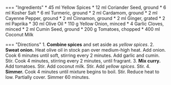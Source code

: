 === "Ingredients"
    * 45 ml Yellow Spices
        * 12 ml Coriander Seed, ground
        * 6 ml Kosher Salt
        * 6 ml Turmeric, ground
        * 2 ml Cardamom, ground
        * 2 ml Cayenne Pepper, ground
        * 2 ml Cinnamon, ground
        * 2 ml Ginger, grated
        * 2 ml Paprika
    * 30 ml Olive Oil
    * 110 g Yellow Onion, minced
    * 4 Garlic Cloves, minced
    * 2 ml Cumin Seed, ground
    * 200 g Tomatoes, chopped
    * 400 ml Coconut Milk

=== "Directions"
    1. **Combine spices** and set aside as *yellow spices*.
    2. **Sweat onion.** Heat olive oil in stock pan over medium-high heat. Add onion. Cook 6 minutes until soft, stirring every 2 minutes. Add garlic and cumin. Stir. Cook 4 minutes, stirring every 2 minutes, until fragrant.
    3. **Mix curry.** Add tomatoes. Stir. Add coconut milk. Stir. Add *yellow spices*. Stir.
    4. **Simmer.** Cook 4 minutes until mixture begins to boil. Stir. Reduce heat to low. Partially cover. Simmer 60 minutes.

[^1]:
    ["Alicia's Aloo Gobi."](https://www.allrecipes.com/recipe/151997/alicias-aloo-gobi/) *All Recipes.* 6 Sep 2015. Accessed 2019.
